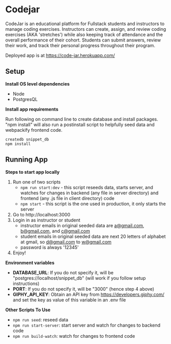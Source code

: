 # Codejar

CodeJar is an educational platform for Fullstack students and instructors to manage coding exercises. Instructors can create, assign, and review coding exercises (AKA 'stretches') while also keeping track of attendance and the overall performance of their cohort. Students can submit answers, review their work, and track their personal progress throughout their program.

Deployed app is at https://code-jar.herokuapp.com/

## Setup

**Install OS level dependencies**

- Node
- PostgresQL

**Install app requirements**

Run following on command line to create database and install packages. "npm install" will also run a postinstall script to helpfully seed data and
webpackify frontend code.

```
createdb snippet_db
npm install
```

## Running App

**Steps to start app locally**

1. Run one of two scripts
   - `npm run start:dev` - this script reseeds data, starts server, and watches for changes in backend (any file in server directory) and frontend (any .js file in client directory) code
   - `npm start` - this script is the one used in production, it only starts the server
2. Go to http://localhost:3000
3. Login in as instructor or student
   - instructor emails in original seeded data are a@gmail.com, b@gmail.com, and c@gmail.com
   - student emails in original seeded data are next 20 letters of alphabet at gmail, so d@gmail.com to w@gmail.com
   - password is always '12345'
4. Enjoy!

**Environment variables**

- **DATABASE_URL**: If you do not specify it, will be "postgres://localhost/snippet_db" (will work if you follow setup instructions)
- **PORT**: If you do not specify it, will be "3000" (hence step 4 above)
- **GIPHY_API_KEY**: Obtain an API key from https://developers.giphy.com/ and set the key as value of this variable in an .env file

**Other Scripts To Use**

- `npm run seed`: reseed data
- `npm run start-server`: start server and watch for changes to backend code
- `npm run build-watch`: watch for changes to frontend code
